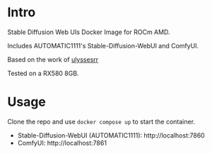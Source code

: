 # Intro

Stable Diffusion Web UIs Docker Image for ROCm AMD.

Includes AUTOMATIC1111's Stable-Diffusion-WebUI and ComfyUI.

Based on the work of [ulyssesrr](https://github.com/ulyssesrr/docker-rocm-xtra/)

Tested on a RX580 8GB.

# Usage

Clone the repo and use `docker compose up` to start the container.

- Stable-Diffusion-WebUI (AUTOMATIC1111): http://localhost:7860
- ComfyUI: http://localhost:7861